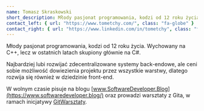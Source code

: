 ```yaml
---
name: Tomasz Skraskowski
short_description: Młody pasjonat programowania, kodzi od 12 roku życia. Wychowany na C++, lecz w ostatnich latach skupiony głównie na C#...
contact_left: { url: "https://www.tometchy.com/", class: "fa-globe" }
contact_right: { url: "https://www.linkedin.com/in/tometchy", class: "fa-linkedin" }
---
```


Młody pasjonat programowania, kodzi od 12 roku życia. Wychowany na C++, lecz w ostatnich latach skupiony głównie na C#.

Najbardziej lubi rozwijać zdecentralizowane systemy back-endowe, ale ceni sobie możliwość dowiezienia projektu przez wszystkie warstwy, dlatego rozwija się również w dziedzinie front-end.

W wolnym czasie pisuje na blogu [www.SoftwareDeveloper.Blog](https://www.softwaredeveloper.blog/) oraz prowadzi warsztaty z Gita, w ramach
inicjatywy [GitWarsztaty](https://www.gitwarsztaty.pl/).
